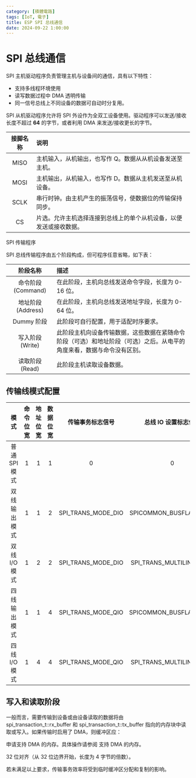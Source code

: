 ```yaml
---
category: [積體電路]
tags: [IoT, 電子]
title: ESP SPI 总线通信
date: 2024-09-22 1:00:00
---
```


<style>
  table {
    width: 100%
    }
  td {
    vertical-align: center;
    text-align: center;
  }
  table.inputT{
    margin: 10px;
    width: auto;
    margin-left: auto;
    margin-right: auto;
    border: none;
  }
  input{
    text-align: center;
    padding: 0px 10px;
  }
  iframe{
    width: 100%;
    display: block;
    border-style:none;
  }
</style>

# SPI 总线通信

SPI 主机驱动程序负责管理主机与设备间的通信，具有以下特性：

 - 支持多线程环境使用
 - 读写数据过程中 DMA 透明传输
 - 同一信号总线上不同设备的数据可自动时分复用。

SPI 从机驱动程序允许将 SPI 外设作为全双工设备使用。驱动程序可以发送/接收长度不超过 **64** 的字节，或者利用 DMA 来发送/接收更长的字节。




|接脚名称|说明| 
|:---:|:---|
|MISO|主机输入，从机输出，也写作 Q。数据从从机设备发送至主机。|
|MOSI|主机输出，从机输入，也写作 D。数据从主机发送至从机设备。|
|SCLK|串行时钟。由主机产生的振荡信号，使数据位的传输保持同步。|
|CS|片选。允许主机选择连接到总线上的单个从机设备，以便发送或接收数据。|


SPI 传输程序

SPI 总线传输程序由五个阶段构成，但可程序任意省略，如下表：

|阶段名称|描述|
|:---:|:---|
|命令阶段 (Command)|在此阶段，主机向总线发送命令字段，长度为 0-16 位。|
|地址阶段 (Address)|在此阶段，主机向总线发送地址字段，长度为 0-64 位。|
|Dummy 阶段|此阶段可自行配置，用于适配时序要求。|
|写入阶段 (Write)|此阶段主机向设备传输数据，这些数据在紧随命令阶段（可选）和地址阶段（可选）之后。从电平的角度来看，数据与命令没有区别。|
|读取阶段 (Read)|此阶段主机读取设备数据。|


## 传输线模式配置

|模式|命令位宽|地址位宽|数据位宽|传输事务标志信号|总线 IO 设置标志信号|
|:---:|:---:|:---:|:---:|:---:|:---:|
|普通 SPI 模式|1|1|1|0|0|
|双线输出模式|1|1|2|SPI_TRANS_MODE_DIO|SPICOMMON_BUSFLAG_DUAL|
|双线 I/O 模式|1|2|2|SPI_TRANS_MODE_DIO|SPI_TRANS_MULTILINE_ADDR|SPICOMMON_BUSFLAG_DUAL|
|四线输出模式|1|1|4|SPI_TRANS_MODE_QIO|SPICOMMON_BUSFLAG_QUAD|
|四线 I/O 模式|1|4|4|SPI_TRANS_MODE_QIO|SPI_TRANS_MULTILINE_ADDR|SPICOMMON_BUSFLAG_QUAD|


## 写入和读取阶段

一般而言，需要传输到设备或由设备读取的数据将由 spi_transaction_t::rx_buffer 和 spi_transaction_t::tx_buffer 指向的内存块中读取或写入。如果传输时启用了 DMA，则缓冲区应：

申请支持 DMA 的内存。具体操作请参阅 支持 DMA 的内存。

32 位对齐（从 32 位边界开始，长度为 4 字节的倍数）。

若未满足以上要求，传输事务效率将受到临时缓冲区分配和复制的影响。









